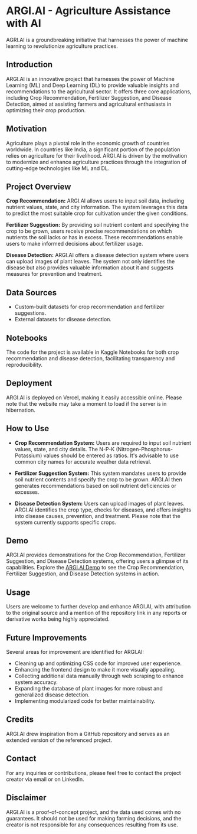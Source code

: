 # ARGI.AI - Agriculture Assistance with AI

AGRI.AI is a groundbreaking initiative that harnesses the power of machine learning to revolutionize agriculture practices.

## Introduction

ARGI.AI is an innovative project that harnesses the power of Machine Learning (ML) and Deep Learning (DL) to provide valuable insights and recommendations to the agricultural sector. It offers three core applications, including Crop Recommendation, Fertilizer Suggestion, and Disease Detection, aimed at assisting farmers and agricultural enthusiasts in optimizing their crop production.

## Motivation

Agriculture plays a pivotal role in the economic growth of countries worldwide. In countries like India, a significant portion of the population relies on agriculture for their livelihood. ARGI.AI is driven by the motivation to modernize and enhance agriculture practices through the integration of cutting-edge technologies like ML and DL.

## Project Overview

**Crop Recommendation:** ARGI.AI allows users to input soil data, including nutrient values, state, and city information. The system leverages this data to predict the most suitable crop for cultivation under the given conditions.

**Fertilizer Suggestion:** By providing soil nutrient content and specifying the crop to be grown, users receive precise recommendations on which nutrients the soil lacks or has in excess. These recommendations enable users to make informed decisions about fertilizer usage.

**Disease Detection:** ARGI.AI offers a disease detection system where users can upload images of plant leaves. The system not only identifies the disease but also provides valuable information about it and suggests measures for prevention and treatment.

## Data Sources

- Custom-built datasets for crop recommendation and fertilizer suggestions.
- External datasets for disease detection.

## Notebooks

The code for the project is available in Kaggle Notebooks for both crop recommendation and disease detection, facilitating transparency and reproducibility.

## Deployment

ARGI.AI is deployed on Vercel, making it easily accessible online. Please note that the website may take a moment to load if the server is in hibernation.

## How to Use

- **Crop Recommendation System:** Users are required to input soil nutrient values, state, and city details. The N-P-K (Nitrogen-Phosphorus-Potassium) values should be entered as ratios. It's advisable to use common city names for accurate weather data retrieval.

- **Fertilizer Suggestion System:** This system mandates users to provide soil nutrient contents and specify the crop to be grown. ARGI.AI then generates recommendations based on soil nutrient deficiencies or excesses.

- **Disease Detection System:** Users can upload images of plant leaves. ARGI.AI identifies the crop type, checks for diseases, and offers insights into disease causes, prevention, and treatment. Please note that the system currently supports specific crops.


## Demo

ARGI.AI provides demonstrations for the Crop Recommendation, Fertilizer Suggestion, and Disease Detection systems, offering users a glimpse of its capabilities. 
Explore the [ARGI.AI Demo](https://crop-reccomendation.vercel.app/) to see the Crop Recommendation, Fertilizer Suggestion, and Disease Detection systems in action.


## Usage

Users are welcome to further develop and enhance ARGI.AI, with attribution to the original source and a mention of the repository link in any reports or derivative works being highly appreciated.

## Future Improvements

Several areas for improvement are identified for ARGI.AI:

- Cleaning up and optimizing CSS code for improved user experience.
- Enhancing the frontend design to make it more visually appealing.
- Collecting additional data manually through web scraping to enhance system accuracy.
- Expanding the database of plant images for more robust and generalized disease detection.
- Implementing modularized code for better maintainability.

## Credits

ARGI.AI drew inspiration from a GitHub repository and serves as an extended version of the referenced project.

## Contact

For any inquiries or contributions, please feel free to contact the project creator via email or on LinkedIn.

## Disclaimer

ARGI.AI is a proof-of-concept project, and the data used comes with no guarantees. It should not be used for making farming decisions, and the creator is not responsible for any consequences resulting from its use.

